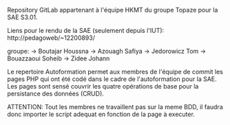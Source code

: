 Repository GitLab appartenant à l'équipe HKMT du groupe Topaze pour la SAE S3.01.


Liens pour le rendu de la SAE (seulement depuis l'IUT): http://pedagoweb/~12200893/



groupe:
-> Boutajar Houssna
-> Azouagh Safiya
-> Jedorowicz Tom
-> Bouazzaoui Soheib 
-> Zidee Johann

Le repertoire Autoformation permet aux membres de l'équipe de commit les pages PHP qui ont été codé dans le cadre de l'autoformation pour la SAE.
Les pages sont sensé couvrir les quatre opérations de base pour la persistance des données (CRUD).

ATTENTION: Tout les membres ne travaillent pas sur la meme BDD, il faudra donc importer le script adequat en fonction de la page à executer.
